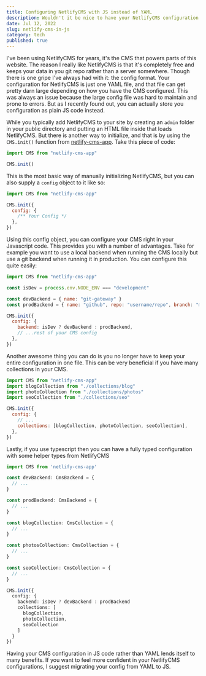 ```yaml
---
title: Configuring NetlifyCMS with JS instead of YAML
description: Wouldn't it be nice to have your NetlifyCMS configuration in JS rather than YAML? Here's how you can do that.
date: Jul 12, 2022
slug: netlify-cms-in-js
category: tech
published: true
---
```


I've been using NetlifyCMS for years, it's the CMS that powers parts of this website. The reason I really like NetlifyCMS is that it's completely free and keeps your data in you git repo rather than a server somewhere. Though there is one gripe I've always had with it: the config format. Your configuration for NetlifyCMS is just one YAML file, and that file can get pretty darn large depending on how you have the CMS configured. This was always an issue because the large config file was hard to maintain and prone to errors. But as I recently found out, you can actually store you configuration as plain JS code instead.

While you typically add NetlifyCMS to your site by creating an `admin` folder in your public directory and putting an HTML file inside that loads NetlifyCMS. But there is another way to initialize, and that is by using the `CMS.init()` function from [netlify-cms-app](https://www.npmjs.com/package/netlify-cms-app). Take this piece of code:

```js
import CMS from "netlify-cms-app"

CMS.init()
```

This is the most basic way of manually initializing NetlifyCMS, but you can also supply a `config` object to it like so:

```js
import CMS from "netlify-cms-app"

CMS.init({
  config: {
    /** Your Config */
  },
})
```

Using this config object, you can configure your CMS right in your Javascript code. This provides you with a number of advantages. Take for example you want to use a local backend when running the CMS locally but use a git backend when running it in production. You can configure this quite easily:

```js
import CMS from "netlify-cms-app"

const isDev = process.env.NODE_ENV === "development"

const devBackend = { name: "git-gateway" }
const prodBackend = { name: "github", repo: "username/repo", branch: "main" }

CMS.init({
  config: {
    backend: isDev ? devBackend : prodBackend,
    // ...rest of your CMS config
  },
})
```

Another awesome thing you can do is you no longer have to keep your entire configuration in one file. This can be very beneficial if you have many collections in your CMS.

```js
import CMS from "netlify-cms-app"
import blogCollection from "./collections/blog"
import photoCollection from "./collections/photos"
import seoCollection from "./collections/seo"

CMS.init({
  config: {
    // ...
    collections: [blogCollection, photoCollection, seoCollection],
  },
})
```

Lastly, if you use typescript then you can have a fully typed configuration with some helper types from NetlifyCMS

```ts
import CMS from 'netlify-cms-app'

const devBackend: CmsBackend = {
  // ...
}

const prodBackend: CmsBackend = {
  // ...
}

const blogCollection: CmsCollection = {
  // ...
}

const photosCollection: CmsCollection = {
  // ...
}

const seoCollection: CmsCollection = {
  // ...
}

CMS.init({
  config: {
    backend: isDev ? devBackend : prodBackend
    collections: [
      blogCollection,
      photoCollection,
      seoCollection
    ]
  }
})
```

Having your CMS configuration in JS code rather than YAML lends itself to many benefits. If you want to feel more confident in your NetlifyCMS configurations, I suggest migrating your config from YAML to JS.
